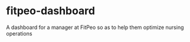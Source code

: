 # fitpeo-dashboard
A dashboard for a manager at FitPeo so as to help them optimize nursing operations
